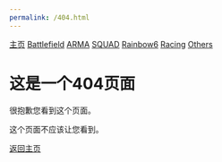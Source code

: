 ```yaml
---
permalink: /404.html
---
```

[主页](https://saga2003.github.io/) [Battlefield](https://saga2003.github.io/404.html) [ARMA](https://saga2003.github.io/404.html) [SQUAD](https://saga2003.github.io/squad.html) [Rainbow6](https://saga2003.github.io/404.htmlv) [Racing](https://saga2003.github.io/404.html) [Others](https://saga2003.github.io/404.html)
# 这是一个404页面

很抱歉您看到这个页面。

这个页面不应该让您看到。

[返回主页](https://saga2003.github.io/)